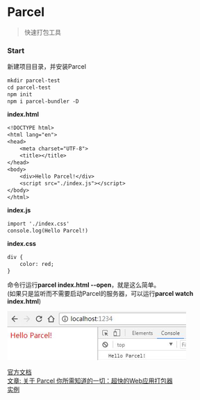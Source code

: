 # Parcel
> 快速打包工具

### Start  
新建项目目录，并安装Parcel

	mkdir parcel-test
	cd parcel-test
	npm init
	npm i parcel-bundler -D

**index.html**

	<!DOCTYPE html>
	<html lang="en">
	<head>
		<meta charset="UTF-8">
		<title></title>
	</head>
	<body>
		<div>Hello Parcel!</div>
		<script src="./index.js"></script>
	</body>
	</html>

**index.js**

	import './index.css'
	console.log(Hello Parcel!)

**index.css**

	div {
		color: red;
	}

命令行运行**parcel index.html --open**，就是这么简单。  
(如果只是监听而不需要启动Parcel的服务器，可以运行**parcel watch index.html**)

![image](/dist/images/parcel/hello.jpg)

[官方文档](https://parceljs.org/)  
[文章: 关于 Parcel 你所需知道的一切：超快的Web应用打包器](http://www.css88.com/archives/9187)  
[实例](https://github.com/linfuxiang/parcel-test)  